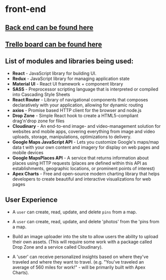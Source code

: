 # front-end
## [Back end can be found here](https://github.com/Travel-Far-And-Wide/back-end/)
## [Trello board can be found here](https://trello.com/b/H4NUIEcx/travel-far-and-wide)
## List of modules and libraries being used: 
- __React__ - JavaScript library for building UI.
- __Redux__ - JavaScript library for managing application state
- __Material UI__ - React UI framework + component library
- __SASS__ - Preprocessor scripting language that is interpreted or compiled into Cascading Style Sheets
- __React Router__ - Library of navigational components that composes declaratively with your application, allowing for dynamic routing
- __axios__ - Promise based HTTP client for the browser and node.js
- __Drop Zone__ - Simple React hook to create a HTML5-compliant drag'n'drop zone for files
- __Cloudinary__ - An end-to-end image- and video-management solution for websites and mobile apps, covering everything from image and video uploads, storage, manipulations, optimizations to delivery.
- __Google Maps JavaScript API__ - Lets you customize Google's maps/map data t with your own content and imagery for display on web pages and mobile devices
- __Google MapsPlaces API__ - A service that returns information about places using HTTP requests (places are defined within this API as establishments, geographic locations, or prominent points of interest) 
- __Apex Charts__ - Free and open-source modern charting library that helps developers to create beautiful and interactive visualizations for web pages

## User Experience

- A `user` can create, read, update, and delete `pins` from a map.

- A `user` can create, read, update, and delete 'photos' from the 'pins from a map.

- Build an image uploader into the site to allow users the ability to upload their own assets. (This will require some work with a package called Drop Zone and a service called Cloudinary).

- A 'user' can receive personalized insights based on where they've traveled and where they want to travel. (e.g. "You've traveled an average of 560 miles for work!" - will be primarily built with Apex Charts).
